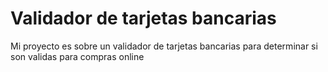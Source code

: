 # Validador de tarjetas bancarias
Mi proyecto es sobre un validador de tarjetas bancarias para determinar si son validas para compras online
